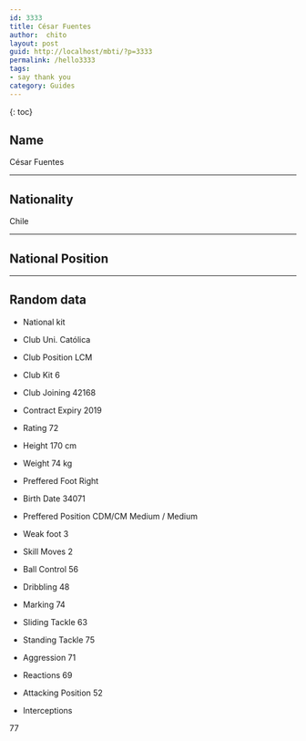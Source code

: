 ```yaml
---
id: 3333
title: César Fuentes
author:  chito 
layout: post
guid: http://localhost/mbti/?p=3333
permalink: /hello3333
tags:
- say thank you
category: Guides
---
```



{: toc}


## Name  
César Fuentes 

* * *

## Nationality  
Chile 

* * *

## National Position 

* * *

## Random data 

  * National kit 
  * Club 
Uni. Católica 

  * Club Position 
LCM 

  * Club Kit 
6 

  * Club Joining 
42168 

  * Contract Expiry 
2019 

  * Rating 
72 

  * Height 
170 cm 

  * Weight 
74 kg 

  * Preffered Foot 
Right 

  * Birth Date 
34071 

  * Preffered Position 
CDM/CM Medium / Medium 

  * Weak foot 
3 

  * Skill Moves 
2 

  * Ball Control 
56 

  * Dribbling 
48 

  * Marking 
74 

  * Sliding Tackle 
63 

  * Standing Tackle 
75 

  * Aggression 
71 

  * Reactions 
69 

  * Attacking Position 
52 

  * Interceptions 

77</ul>